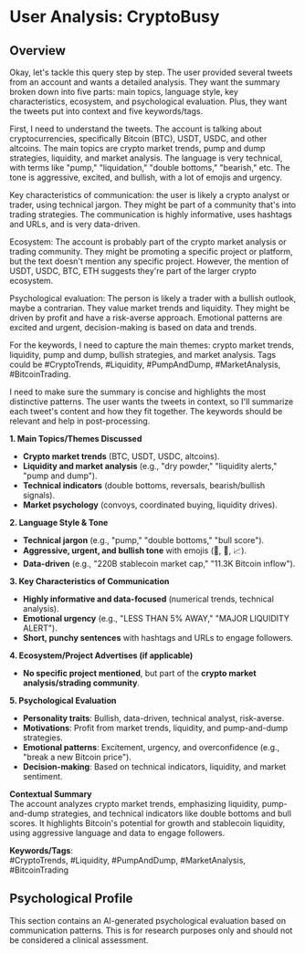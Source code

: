 # User Analysis: CryptoBusy

## Overview

<think>
Okay, let's tackle this query step by step. The user provided several tweets from an account and wants a detailed analysis. They want the summary broken down into five parts: main topics, language style, key characteristics, ecosystem, and psychological evaluation. Plus, they want the tweets put into context and five keywords/tags.

First, I need to understand the tweets. The account is talking about cryptocurrencies, specifically Bitcoin (BTC), USDT, USDC, and other altcoins. The main topics are crypto market trends, pump and dump strategies, liquidity, and market analysis. The language is very technical, with terms like "pump," "liquidation," "double bottoms," "bearish," etc. The tone is aggressive, excited, and bullish, with a lot of emojis and urgency.

Key characteristics of communication: the user is likely a crypto analyst or trader, using technical jargon. They might be part of a community that's into trading strategies. The communication is highly informative, uses hashtags and URLs, and is very data-driven.

Ecosystem: The account is probably part of the crypto market analysis or trading community. They might be promoting a specific project or platform, but the text doesn't mention any specific project. However, the mention of USDT, USDC, BTC, ETH suggests they're part of the larger crypto ecosystem.

Psychological evaluation: The person is likely a trader with a bullish outlook, maybe a contrarian. They value market trends and liquidity. They might be driven by profit and have a risk-averse approach. Emotional patterns are excited and urgent, decision-making is based on data and trends.

For the keywords, I need to capture the main themes: crypto market trends, liquidity, pump and dump, bullish strategies, and market analysis. Tags could be #CryptoTrends, #Liquidity, #PumpAndDump, #MarketAnalysis, #BitcoinTrading.

I need to make sure the summary is concise and highlights the most distinctive patterns. The user wants the tweets in context, so I'll summarize each tweet's content and how they fit together. The keywords should be relevant and help in post-processing.
</think>

**1. Main Topics/Themes Discussed**  
- **Crypto market trends** (BTC, USDT, USDC, altcoins).  
- **Liquidity and market analysis** (e.g., "dry powder," "liquidity alerts," "pump and dump").  
- **Technical indicators** (double bottoms, reversals, bearish/bullish signals).  
- **Market psychology** (convoys, coordinated buying, liquidity drives).  

**2. Language Style & Tone**  
- **Technical jargon** (e.g., "pump," "double bottoms," "bull score").  
- **Aggressive, urgent, and bullish tone** with emojis (🚨, 🚨, 📈).  
- **Data-driven** (e.g., "220B stablecoin market cap," "11.3K Bitcoin inflow").  

**3. Key Characteristics of Communication**  
- **Highly informative and data-focused** (numerical trends, technical analysis).  
- **Emotional urgency** (e.g., "LESS THAN 5% AWAY," "MAJOR LIQUIDITY ALERT").  
- **Short, punchy sentences** with hashtags and URLs to engage followers.  

**4. Ecosystem/Project Advertises (if applicable)**  
- **No specific project mentioned**, but part of the **crypto market analysis/strading community**.  

**5. Psychological Evaluation**  
- **Personality traits**: Bullish, data-driven, technical analyst, risk-averse.  
- **Motivations**: Profit from market trends, liquidity, and pump-and-dump strategies.  
- **Emotional patterns**: Excitement, urgency, and overconfidence (e.g., "break a new Bitcoin price").  
- **Decision-making**: Based on technical indicators, liquidity, and market sentiment.  

**Contextual Summary**  
The account analyzes crypto market trends, emphasizing liquidity, pump-and-dump strategies, and technical indicators like double bottoms and bull scores. It highlights Bitcoin's potential for growth and stablecoin liquidity, using aggressive language and data to engage followers.  

**Keywords/Tags**:  
#CryptoTrends, #Liquidity, #PumpAndDump, #MarketAnalysis, #BitcoinTrading

## Psychological Profile

This section contains an AI-generated psychological evaluation based on communication patterns. This is for research purposes only and should not be considered a clinical assessment.